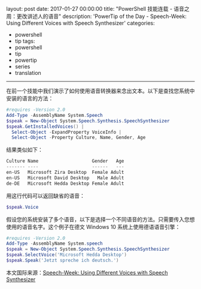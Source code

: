 layout: post
date: 2017-01-27 00:00:00
title: "PowerShell 技能连载 - 语音之周：更改讲述人的语音"
description: 'PowerTip of the Day - Speech-Week: Using Different Voices with Speech Synthesizer'
categories:
- powershell
- tip
tags:
- powershell
- tip
- powertip
- series
- translation
---
在前一个技能中我们演示了如何使用语音转换器来念出文本。以下是查找您系统中安装的语言的方法：

```powershell
#requires -Version 2.0
Add-Type -AssemblyName System.Speech
$speak = New-Object System.Speech.Synthesis.SpeechSynthesizer
$speak.GetInstalledVoices() | 
  Select-Object -ExpandProperty VoiceInfo | 
  Select-Object -Property Culture, Name, Gender, Age
```

结果类似如下：


```powershell
Culture Name                    Gender   Age
------- ----                    ------   ---
en-US   Microsoft Zira Desktop  Female Adult
en-US   Microsoft David Desktop   Male Adult
de-DE   Microsoft Hedda Desktop Female Adult
```

用这行代码可以返回缺省的语音：

```powershell
$speak.Voice
```
假设您的系统安装了多个语音，以下是选择一个不同语音的方法。只需要传入您想使用的语音名字。这个例子在德文 Windows 10 系统上使用德语语音引擎：

```powershell
#requires -Version 2.0
Add-Type -AssemblyName System.speech
$speak = New-Object System.Speech.Synthesis.SpeechSynthesizer
$speak.SelectVoice('Microsoft Hedda Desktop')
$speak.Speak('Jetzt spreche ich deutsch.')
```

<!--more-->
本文国际来源：[Speech-Week: Using Different Voices with Speech Synthesizer](http://community.idera.com/powershell/powertips/b/tips/posts/speech-week-using-different-voices-with-speech-synthesizer)
